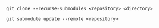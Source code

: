 `git clone --recurse-submodules <repository> <directory>`

`git submodule update --remote <repository>`

